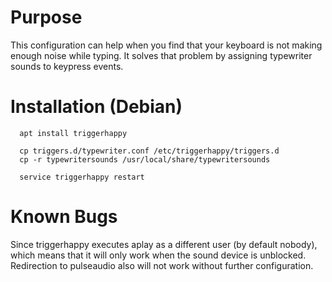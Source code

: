 # Purpose

This configuration can help when you find that your keyboard is not making enough noise while typing.
It solves that problem by assigning typewriter sounds to keypress events.

# Installation (Debian)

```
  apt install triggerhappy

  cp triggers.d/typewriter.conf /etc/triggerhappy/triggers.d
  cp -r typewritersounds /usr/local/share/typewritersounds

  service triggerhappy restart
```

# Known Bugs

Since triggerhappy executes aplay as a different user (by default nobody),
which means that it will only work when the sound device is unblocked.
Redirection to pulseaudio also will not work without further configuration.
